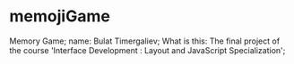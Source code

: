# memojiGame
Memory Game;
name: Bulat Timergaliev;
What is this: The final project of the course 'Interface Development : Layout and JavaScript Specialization';

